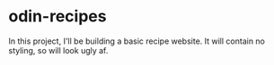 # odin-recipes

In this project, I'll be building a basic recipe website. It will contain no styling, so will look ugly af.
